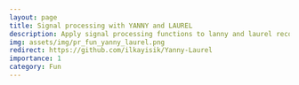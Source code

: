 ```yaml
---
layout: page
title: Signal processing with YANNY and LAUREL
description: Apply signal processing functions to lanny and laurel recording
img: assets/img/pr_fun_yanny_laurel.png
redirect: https://github.com/ilkayisik/Yanny-Laurel
importance: 1
category: Fun
---
```

